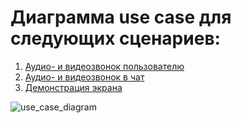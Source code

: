 # Диаграмма use case для следующих сценариев:
1. [Аудио- и видеозвонок пользователю](https://github.com/mai-re-course/uc-univercity-chat-polinanov/blob/master/personal_call.md "Аудио- и видеозвонок пользователю")  
2. [Аудио- и видеозвонок в чат](https://github.com/mai-re-course/uc-univercity-chat-polinanov/blob/master/group_call.md "Аудио- и видеозвонок в чат")  
3. [Демонстрация экрана](https://github.com/mai-re-course/uc-univercity-chat-polinanov/blob/master/screen_share.md "Демонстрация экрана")

![use_case_diagram](http://www.plantuml.com/plantuml/png/dP2nJWCn38RtFCK_jaEF7J6KYHMfuW5COgvHNJjo74I5U7Tq8A5ZwDBv-_p9zhu7UOop9E6tG1YypiT0gSuvgcdgfwgDdCveb4yqyo4kmbWmwIoSA8SvNZexqgiDBUGNFBOcDTDFuK_5PyAlkDjXy-Gs6cYKQhZ3Uorio2IoNKlFxDsKv8ftFOA7QPgmEMHdLlGZEM_lmH_1Mdh2kdp3y3-oBBg-zoljMSloqsy0 "Диаграмма use case")
